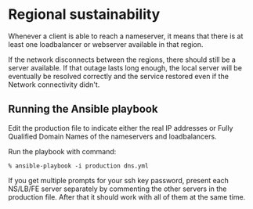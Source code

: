 # Regional sustainability

Whenever a client is able to reach a nameserver, it means that there is at least one loadbalancer or webserver available in that region.

If the network disconnects between the regions, there should still be a server available. If that outage lasts long enough, the local server will be eventually be resolved correctly and the service restored even if the Network connectivity didn't.

## Running the Ansible playbook

Edit the production file to indicate either the real IP addresses or Fully Qualified Domain Names of the nameservers and loadbalancers.

Run the playbook with command:

```
% ansible-playbook -i production dns.yml
```

If you get multiple prompts for your ssh key password, present each NS/LB/FE server separately by commenting the other servers in the production file. After that it should work with all of them at the same time.
